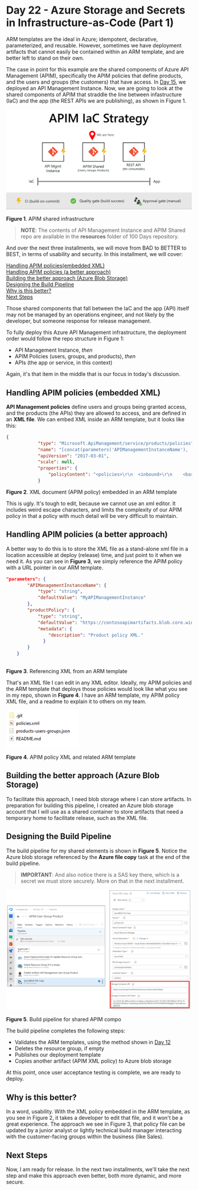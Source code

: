 # Day 22 - Azure Storage and Secrets in Infrastructure-as-Code (Part 1)

ARM templates are the ideal in Azure; idempotent, declarative, parameterized, and reusable. However, sometimes we have deployment artifacts that cannot easily be contained within an ARM template, and are better left to stand on their own.

The case in point for this example are the shared components of Azure API Management (APIM), specifically the APIM policies that define products, and the users and groups (the customers) that have access. In [Day 15](https://github.com/starkfell/100DaysOfIaC/blob/master/articles/day.15.ci.pt2.md), we deployed an API Management Instance. Now, we are going to look at the shared components of APIM that straddle the line between infastructure (IaC) and the app (the REST APIs we are publishing), as shown in Figure 1.

![APIM IaC Strategy](../images/day22/fig1.apim.iac.strategy.PNG)

**Figure 1**. APIM shared infrastructure

> **NOTE**: The contents of API Management Instance and APIM Shared repo are available in the **resources** folder of 100 Days repository.

And over the next three installments, we will move from BAD to BETTER to BEST, in terms of usability and security. In this installment, we will cover:

[Handling APIM policies(embedded XML)](#handling-apim-policies) <br/>
[Handling APIM policies (a better approach)](#handling-apim-policies-a-better-approach) <br/>
[Building the better approach (Azure Blob Storage)](#building-the-better-approach-azure-blob-storage) <br/>
[Designing the Build Pipeline](#designing-the-build-pipeline) <br/>
[Why is this better?](#why-is-this-better) <br/>
[Next Steps](#next-steps) <br/>

Those shared components that fall between the IaC and the app (API) itself may not be managed by an operations engineer, and not likely by the developer, but someone response for release management.

To fully deploy this Azure API Management infrastructure, the deployment order would follow the repo structure in Figure 1:

- API Management Instance, *then*
- APIM Policies (users, groups, and products), *then*
- APIs (the app or service, in this context)

Again, it's that item in the middle that is our focus in today's discussion.

## Handling APIM policies (embedded XML)

**API Management policies** define users and groups being granted access, and the products (the APIs) they are allowed to access, and are defined in an **XML file**. We can embed XML inside an ARM template, but it looks like this:

``` JSON
{
            "type": "Microsoft.ApiManagement/service/products/policies",
            "name": "[concat(parameters('APIManagementInstanceName'), '/contosoproduct/policy')]",
            "apiVersion": "2017-03-01",
            "scale": null,
            "properties": {
                "policyContent": "<policies>\r\n  <inbound>\r\n    <base />\r\n    <rate-limit calls=\"20\" renewal-period=\"60\" />\r\n  </inbound>\r\n  <backend>\r\n    <base />\r\n  </backend>\r\n  <outbound>\r\n    <base />\r\n  </outbound>\r\n  <on-error>\r\n    <base />\r\n  </on-error>\r\n</policies>"
            }
```

**Figure 2**. XML document (APIM policy) embedded in an ARM template

This is ugly. It's tough to edit, because we cannot use an xml editor. It includes weird escape characters, and limits the complexity of our APIM policy in that a policy with much detail will be very difficult to maintain.

## Handling APIM policies (a better approach)

A better way to do this is to store the XML file as a stand-alone xml file in a location accessible at deploy (release) time, and just point to it when we need it. As you can see in **Figure 3**, we simply reference the APIM policy with a URL pointer in our ARM template.

``` JSON
"parameters": {
        "APIManagementInstanceName": {
            "type": "string",
            "defaultValue": "MyAPIManagementInstance"
        },
        "productPolicy": {
            "type": "string",
            "defaultValue": "https://contosoapimartifacts.blob.core.windows.net/artifacts/policies.xml",
            "metadata": {
                "description": "Product policy XML."
              }
        }
    }
    
```

**Figure 3**. Referencing XML from an ARM template

That's an XML file I can edit in any XML editor. Ideally, my APIM policies and the ARM template that deploys those policies would look like what you see in my repo, shown in **Figure 4**. I have an ARM template, my APIM policy XML file, and a readme to explain it to others on my team.

![APIM Shared Components](../images/day22/fig4.apim.shared.comps.PNG)

**Figure 4**. APIM policy XML and related ARM template

## Building the better approach (Azure Blob Storage)

To facilitate this approach, I need blob storage where I can store artifacts. In preparation for building this pipeline, I created an Azure blob storage account that I will use as a shared container to store artifacts that need a temporary home to facilitate release, such as the XML file.

## Designing the Build Pipeline

The build pipeline for my shared elements is shown in **Figure 5**. Notice the Azure blob storage referenced by the **Azure file copy** task at the end of the build pipeline.

> **IMPORTANT**: And also notice there is a SAS key there, which is a secret we must store securely. More on that in the next installment.

![APIM IaC Strategy](../images/day22/fig5.file.copy.to.blob.PNG)

**Figure 5**. Build pipeline for shared APIM compo

The build pipeline completes the following steps:

- Validates the ARM templates, using the method shown in [Day 12](https://github.com/starkfell/100DaysOfIaC/blob/master/articles/day.12.contin.integration.md)
- Deletes the resource group, if empty
- Publishes our deployment template
- Copies another artifact (APIM XML policy) to Azure blob storage

At this point, once user acceptance testing is complete, we are ready to deploy.

## Why is this better?

In a word, usability. With the XML policy embedded in the ARM template, as you see in Figure 2, it takes a developer to edit that file, and it won't be a great experience. The approach we see in Figure 3, that policy file can be updated by a junior analyst or lightly technical build manager interacting with the customer-facing groups within the business (like Sales).

## Next Steps

Now, I am ready for release. In the next two installments, we'll take the next step and make this approach even better, both more dynamic, and more secure.

